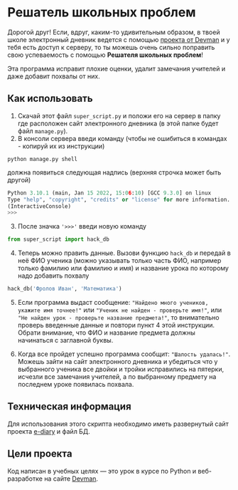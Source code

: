 # Решатель школьных проблем

Дорогой друг! Если, вдруг, каким-то удивительным образом, в твоей школе электронный дневник ведется с помощью [проекта от Devman](https://github.com/devmanorg/e-diary) и у тебя есть доступ к серверу, то ты можешь очень сильно поправить свою успеваемость с помощью __Решателя школьных проблем__!

Эта программа исправит плохие оценки, удалит замечания учителей и даже добавит похвалы от них.

## Как использовать

1. Скачай этот файл `super_script.py` и положи его на сервер в папку где расположен сайт электронного дневника (в этой папке будет файл `manage.py`).
2. В консоли сервера введи команду (чтобы не ошибиться в командах - копируй их из инструкции)
```
python manage.py shell
```
должна появиться следующая надпись (верхняя строчка может быть другой)
```Python console
Python 3.10.1 (main, Jan 15 2022, 15:06:10) [GCC 9.3.0] on linux
Type "help", "copyright", "credits" or "license" for more information.
(InteractiveConsole)
>>>
```
3. После значка `'>>>'` введи новую команду
```Python
from super_script import hack_db
```
4. Теперь можно править данные. Вызови функцию `hack_db` и передай в неё ФИО ученика (можно указывать только часть ФИО, например только фамилию или фамилию и имя) и название урока по которому надо добавить похвалу
```Python
hack_db('Фролов Иван', 'Математика')
```
5. Если программа выдаст сообщение: `"Найдено много учеников, укажите имя точнее!"` или `"Ученик не найден - проверьте имя!"`, или `"Не найден урок - проверьте название предмета!"`, то внимательно проверь введенные данные и повтори пункт 4 этой инструкции. Обрати внимание, что ФИО и название предмета должны начинаться с заглавной буквы.

6. Когда все пройдет успешно программа сообщит: `"Шалость удалась!"`. Можешь зайти на сайт электронного дневника и убедиться что у выбранного ученика все двойки и тройки исправились на пятерки, исчезли все замечания учителей, а по выбранному предмету на последнем уроке появилась похвала.

## Техническая информация

Для использования этого скрипта необходимо иметь развернутый сайт проекта [e-diary](https://github.com/devmanorg/e-diary) и файл БД.

## Цели проекта

Код написан в учебных целях — это урок в курсе по Python и веб-разработке на сайте [Devman](https://dvmn.org).
